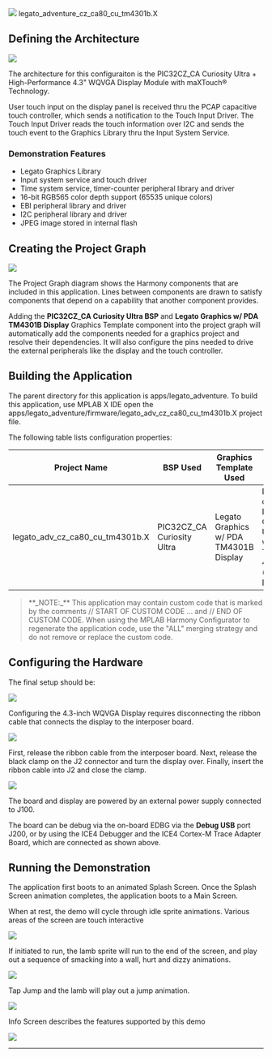 
![](../../../../docs/images/mhgs.png) legato\_adventure\_cz\_ca80\_cu\_tm4301b.X

Defining the Architecture
-------------------------

![](../../../../docs/html/blank_qs_cz_ca80_cu_tm4301b_arch.png)

The architecture for this configuraiton is the PIC32CZ_CA Curiosity Ultra + High-Performance 4.3" WQVGA Display Module with maXTouch® Technology.

User touch input on the display panel is received thru the PCAP capacitive touch controller, which sends a notification to the Touch Input Driver. The Touch Input Driver reads the touch information over I2C and sends the touch event to the Graphics Library thru the Input System Service.

### Demonstration Features 

* Legato Graphics Library
* Input system service and touch driver
* Time system service, timer-counter peripheral library and driver
* 16-bit RGB565 color depth support (65535 unique colors)
* EBI peripheral library and driver
* I2C peripheral library and driver
* JPEG image stored in internal flash

Creating the Project Graph
--------------------------

![](../../../../docs/html/pic32cz_ca80_cu_adv_tm4301b_pg.png)

The Project Graph diagram shows the Harmony components that are included in this application. Lines between components are drawn to satisfy components that depend on a capability that another component provides.

Adding the **PIC32CZ_CA Curiosity Ultra BSP** and **Legato Graphics w/ PDA TM4301B Display** Graphics Template component into the project graph will automatically add the components needed for a graphics project and resolve their dependencies. It will also configure the pins needed to drive the external peripherals like the display and the touch controller.

Building the Application
------------------------

The parent directory for this application is apps/legato_adventure. To build this application, use MPLAB X IDE open the apps/legato_adventure/firmware/legato_adv_cz_ca80_cu_tm4301b.X project file.

The following table lists configuration properties:  

| Project Name  | BSP Used |Graphics Template Used | Description |
|---------------| ---------|---------------| ---------|
| legato_adv_cz_ca80_cu_tm4301b.X |PIC32CZ_CA Curiosity Ultra| Legato Graphics w/ PDA TM4301B Display | Legato GFX on PIC32CZ_CA Curiosity Ultra board with PDA TM4301B 480x272 (WQVGA) Display  |

> \*\*\_NOTE:\_\*\* This application may contain custom code that is marked by the comments // START OF CUSTOM CODE ... and // END OF CUSTOM CODE. When using the MPLAB Harmony Configurator to regenerate the application code, use the "ALL" merging strategy and do not remove or replace the custom code.

Configuring the Hardware
------------------------

The final setup should be: 

![](../../../../docs/html/PIC32CZ_CA_cfg.png)

Configuring the 4.3-inch WQVGA Display requires disconnecting the ribbon cable that connects the display to the interposer board.

![](../../../../docs/html/e70_xu_tm4301b_conf2.png)

First, release the ribbon cable from the interposer board. Next, release the black clamp on the J2 connector and turn the display over. Finally, insert the ribbon cable into J2 and close the clamp.

![](../../../../docs/html/e70_xu_tm4301b_conf3.png)

The board and display are powered by an external power supply connected to J100.

The board can be debug via the on-board EDBG via the **Debug USB** port J200, or by using the ICE4 Debugger and the ICE4 Cortex-M Trace Adapter Board, which are connected as shown above.

Running the Demonstration
-------------------------

The application first boots to an animated Splash Screen. Once the Splash Screen animation completes, the application boots to a Main Screen.

When at rest, the demo will cycle through idle sprite animations. Various areas of the screen are touch interactive

![](../../../../docs/html/legato_adv_wqvga_run1.png)

If initiated to run, the lamb sprite will run to the end of the screen, and play out a sequence of smacking into a wall, hurt and dizzy animations.

![](../../../../docs/html/legato_adv_wqvga_run2.png)

Tap Jump and the lamb will play out a jump animation.

![](../../../../docs/html/legato_adv_wqvga_run3.png)

Info Screen describes the features supported by this demo

![](../../../../docs/html/legato_adv_wqvga_run4.png)

* * * * *
